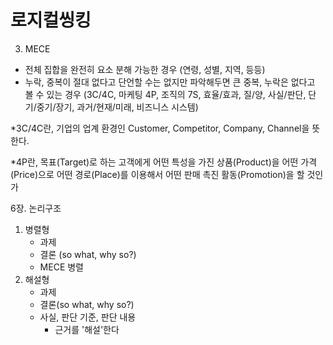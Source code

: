 # 로지컬씽킹

3. MECE

- 전체 집합을 완전히 요소 분해 가능한 경우 (연령, 성별, 지역, 등등)
- 누락, 중복이 절대 없다고 단언할 수는 없지만 파악해두면 큰 중복, 누락은 없다고 볼 수 있는 경우 (3C/4C, 마케팅 4P, 조직의 7S, 효율/효과, 질/양, 사실/판단, 단기/중기/장기, 과거/현재/미래, 비즈니스 시스템)

*3C/4C란, 기업의 업계 환경인 Customer, Competitor, Company, Channel을 뜻한다.

*4P란, 목표(Target)로 하는 고객에게 어떤 특성을 가진 상품(Product)을 어떤 가격(Price)으로 어떤 경로(Place)를 이용해서 어떤 판매 촉진 활동(Promotion)을 할 것인가

6장. 논리구조

1. 병렬형
    - 과제
    - 결론 (so what, why so?)
    - MECE 병렬
2. 해설형
    - 과제
    - 결론(so what, why so?)
    - 사실, 판단 기준, 판단 내용
        - 근거를 '해설'한다